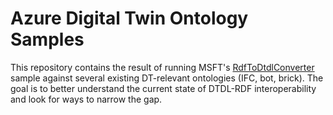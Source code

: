 # Azure Digital Twin Ontology Samples

This repository contains the result of running MSFT's [RdfToDtdlConverter](https://docs.microsoft.com/en-us/samples/azure-samples/rdftodtdlconverter/digital-twins-model-conversion-samples/) sample against several existing DT-relevant ontologies (IFC, bot, brick). The goal is to better understand the current state of DTDL-RDF interoperability and look for ways to narrow the gap.  
